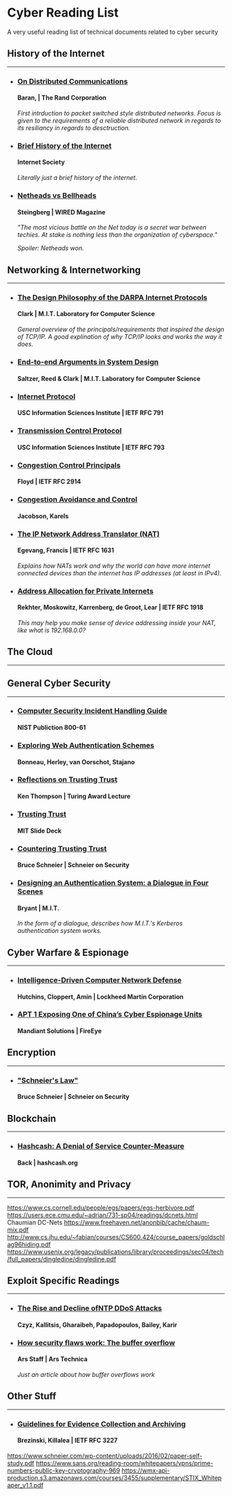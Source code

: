 # Cyber Reading List
A very useful reading list of technical documents related to cyber security


## History of the Internet

---

* ### [On Distributed Communications](https://www.rand.org/content/dam/rand/pubs/research_memoranda/2006/RM3420.pdf)

    #### **Baran, | The Rand Corporation**
   *First intrduction to packet switched style distributed networks. Focus is given to the requirements of a reliable distributed network in regards to its resiliancy in regards to desctruction.*

* ### [Brief History of the Internet](https://www.internetsociety.org/wp-content/uploads/2017/09/ISOC-History-of-the-Internet_1997.pdf)

    #### **Internet Society**
    *Literally just a brief history of the internet.*

* ### [Netheads vs Bellheads](https://www.wired.com/1996/10/atm-3/)

    #### Steingberg | WIRED Magazine
    *"The most vicious battle on the Net today is a secret war between techies. At stake is nothing less than the organization of cyberspace."*
    
    *Spoiler: Netheads won.*

## Networking & Internetworking
---

* ### [The Design Philosophy of the DARPA Internet Protocols](http://ccr.sigcomm.org/archive/1995/jan95/ccr-9501-clark.pdf)

    #### **Clark | M.I.T. Laboratory for Computer Science**
    *General overview of the principals/requirements that inspired the design of TCP/IP. A good explination of why TCP/IP looks and works the way it does.*

* ### [End-to-end Arguments in System Design](http://web.mit.edu/Saltzer/www/publications/endtoend/endtoend.pdf)

    #### **Saltzer, Reed & Clark | M.I.T. Laboratory for Computer Science**

* ### [Internet Protocol](https://tools.ietf.org/html/rfc791)

    #### **USC Information Sciences Institute | IETF RFC 791**

* ### [Transmission Control Protocol](https://tools.ietf.org/html/rfc793)

    #### **USC Information Sciences Institute | IETF RFC 793**

* ### [Congestion Control Principals](https://tools.ietf.org/html/rfc2914)

    #### **Floyd | IETF RFC 2914**

* ### [Congestion Avoidance and Control](https://ee.lbl.gov/papers/congavoid.pdf)

    #### **Jacobson, Karels**

* ### [The IP Network Address Translator (NAT)](https://tools.ietf.org/html/rfc1631)

    #### **Egevang, Francis | IETF RFC 1631**
    *Explains how NATs work and why the world can have more internet connected devices than the internet has IP addresses (at least in IPv4).*


* ### [Address Allocation for Private Internets](https://tools.ietf.org/html/rfc1918)

    #### **Rekhter, Moskowitz, Karrenberg, de Groot, Lear | IETF RFC 1918**
    *This may help you make sense of device addressing inside your NAT, like what is 192.168.0.0?*
## The Cloud

---

## General Cyber Security
---
* ### [Computer Security Incident Handling Guide](https://nvlpubs.nist.gov/nistpubs/SpecialPublications/NIST.SP.800-61r2.pdf)

    #### **NIST Publiction 800-61**

* ### [Exploring Web Authentication Schemes](https://www.cl.cam.ac.uk/~fms27/papers/2012-BonneauHerOorSta-password--oakland.pdf)

    #### **Bonneau, Herley, van Oorschot, Stajano**

* ### [Reflections on Trusting Trust](https://www.cs.cmu.edu/~rdriley/487/papers/Thompson_1984_ReflectionsonTrustingTrust.pdf)

    #### **Ken Thompson | Turing Award Lecture**

* ### [Trusting Trust](http://web.mit.edu/6.033/2014/wwwdocs/assignments/quizzes/trust_stack_slides.pdf)

    #### **MIT Slide Deck**

* ### [Countering Trusting Trust](https://www.schneier.com/blog/archives/2006/01/countering_trus.html)

    #### **Bruce Schneier | Schneier on Security**

* ### [Designing an Authentication System: a Dialogue in Four Scenes](http://web.mit.edu/kerberos/dialogue.html)

    #### **Bryant | M.I.T.**
    *In the form of a dialogue, describes how M.I.T.'s Kerberos authentication system works.*
## Cyber Warfare & Espionage
---
* ### [Intelligence-Driven Computer Network Defense](https://www.lockheedmartin.com/content/dam/lockheed-martin/rms/documents/cyber/LM-White-Paper-Intel-Driven-Defense.pdf)

    #### **Hutchins, Cloppert, Amin | Lockheed Martin Corporation**

* ### [APT 1 Exposing One of China’s Cyber Espionage Units ](https://wmx-api-production.s3.amazonaws.com/courses/3455/supplementary/mandiant-apt1-report.pdf)

    #### **Mandiant Solutions | FireEye**

## Encryption
---
* ### ["Schneier's Law"](https://www.schneier.com/blog/archives/2011/04/schneiers_law.html)

    #### **Bruce Schneier | Schneier on Security**

## Blockchain
---
* ### [Hashcash: A Denial of Service Counter-Measure](http://www.hashcash.org/hashcash.pdf)

    #### **Back | hashcash.org**


## TOR, Anonimity and Privacy
---
https://www.cs.cornell.edu/people/egs/papers/egs-herbivore.pdf
https://users.ece.cmu.edu/~adrian/731-sp04/readings/dcnets.html Chaumian DC-Nets
https://www.freehaven.net/anonbib/cache/chaum-mix.pdf
http://www.cs.jhu.edu/~fabian/courses/CS600.424/course_papers/goldschlag96hiding.pdf
https://www.usenix.org/legacy/publications/library/proceedings/sec04/tech/full_papers/dingledine/dingledine.pdf

## Exploit Specific Readings
---

* ### [The Rise and Decline ofNTP DDoS Attacks](https://conferences.sigcomm.org/imc/2014/papers/p435.pdf)

    #### **Czyz, Kallitsis, Gharaibeh, Papadopoulos, Bailey, Karir**

* ### [How security flaws work: The buffer overflow](https://arstechnica.com/information-technology/2015/08/how-security-flaws-work-the-buffer-overflow/)

    #### **Ars Staff | Ars Technica**
    *Just an article about how buffer overflows work*


## Other Stuff
---
* ### [Guidelines for Evidence Collection and Archiving](https://tools.ietf.org/html/rfc3227)

    #### **Brezinski, Killalea | IETF RFC 3227**









https://www.schneier.com/wp-content/uploads/2016/02/paper-self-study.pdf
https://www.sans.org/reading-room/whitepapers/vpns/prime-numbers-public-key-cryptography-969
https://wmx-api-production.s3.amazonaws.com/courses/3455/supplementary/STIX_Whitepaper_v1.1.pdf